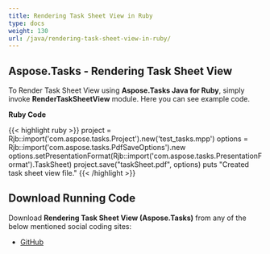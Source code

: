 ```yaml
---
title: Rendering Task Sheet View in Ruby
type: docs
weight: 130
url: /java/rendering-task-sheet-view-in-ruby/
---
```


## **Aspose.Tasks - Rendering Task Sheet View**
To Render Task Sheet View using **Aspose.Tasks Java for Ruby**, simply invoke **RenderTaskSheetView** module. Here you can see example code.

**Ruby Code**

{{< highlight ruby >}}
project = Rjb::import('com.aspose.tasks.Project').new('test_tasks.mpp')
options = Rjb::import('com.aspose.tasks.PdfSaveOptions').new
options.setPresentationFormat(Rjb::import('com.aspose.tasks.PresentationFormat').TaskSheet)
project.save("taskSheet.pdf", options)
puts "Created task sheet view file."
{{< /highlight >}}

## **Download Running Code**
Download **Rendering Task Sheet View (Aspose.Tasks)** from any of the below mentioned social coding sites:

- [GitHub](https://github.com/aspose-tasks/Aspose.Tasks-for-Java/blob/master/Plugins/Aspose_Tasks_Java_for_Ruby/lib/asposetasksjava/Tasks/rendertasksheetview.rb)

